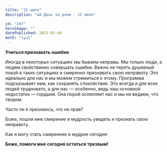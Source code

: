 ```yaml
---
title: "15 июля"
description: "АА День за днем - 15 июля"

id: "197"
heroImage: ""
datePublished: 2023-05-04
moth: "iyul"
---
```


**Учиться признавать ошибки**

Иногда в некоторых ситуациях мы бываем неправы. Мы только люди, а людям
свойственно совершать ошибки. Важно не терять душевный покой в таких ситуациях
и смиренно признавать свою неправоту. Это идеально для нас и мы можем
стремиться к этому. Программа подсказывает нам, как сохранять спокойствие. Это
всегда и для всех людей трудновато, а для нас — особенно, ведь наш основной
недостаток — гордыня. Она порой ослепляет нас и мы не ведаем, что творим.

Часто ли я признаюсь, что не прав?

Боже, пошли мне смирение и мудрость увидеть и признать свою неправоту.

Как я могу стать смиреннее и мудрее сегодня:

**Боже, помоги мне сегодня остаться трезвым!**

